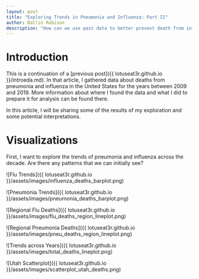 ```yaml
---
layout: post
title: "Exploring Trends in Pneumonia and Influenza: Part II"
author: Dallin Robison
description: "How can we use past data to better prevent death from influenza and pneumonia?"
---
```


# Introduction

This is a continuation of a [previous post]({{ lotuseat3r.github.io }}/introeda.md). In that article, I gathered data about deaths from pneumonia and influenza in the United States for the years between 2009 and 2019. More information about where I found the data and what I did to prepare it for analysis can be found there. 

In this article, I will be sharing some of the results of my exploration and some potential interpretations.

# Visualizations

First, I want to explore the trends of pneumonia and influenza across the decade. Are there any patterns that we can initially see?

![Flu Trends]({{ lotuseat3r.github.io }}/assets/images/influenza_deaths_barplot.png)

![Pneumonia Trends]({{ lotuseat3r.github.io }}/assets/images/pneumonia_deaths_barplot.png)

![Regional Flu Deaths]({{ lotuseat3r.github.io }}/assets/images/flu_deaths_region_lineplot.png)

![Regional Pneumonia Deaths]({{ lotuseat3r.github.io }}/assets/images/pneu_deaths_region_lineplot.png)

![Trends across Years]({{ lotuseat3r.github.io }}/assets/images/total_deaths_lineplot.png)

![Utah Scatterplot]({{ lotuseat3r.github.io }}/assets/images/scatterplot_utah_deaths.png)